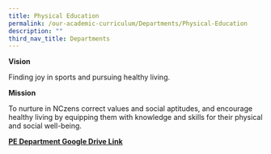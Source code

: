 ```yaml
---
title: Physical Education
permalink: /our-academic-curriculum/Departments/Physical-Education
description: ""
third_nav_title: Departments
---
```

**Vision**

Finding joy in sports and pursuing healthy living.

  

  

**Mission**

To nurture in NCzens correct values and social aptitudes, and encourage healthy living by equipping them with knowledge and skills for their physical and social well-being.

[**PE Department Google Drive Link**](https://drive.google.com/drive/folders/0B0NLoi7jhnNmM2hJWDVnaUxYWWM?resourcekey=0-45bq6JNoH8n1RCfpR7WqSA)